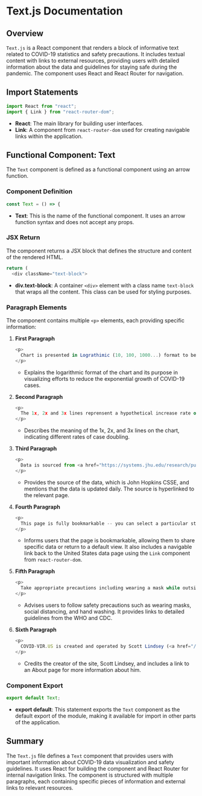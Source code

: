 # Text.js Documentation

## Overview
`Text.js` is a React component that renders a block of informative text related to COVID-19 statistics and safety precautions. It includes textual content with links to external resources, providing users with detailed information about the data and guidelines for staying safe during the pandemic. The component uses React and React Router for navigation.

## Import Statements
```javascript
import React from "react";
import { Link } from "react-router-dom";
```
- **React**: The main library for building user interfaces.
- **Link**: A component from `react-router-dom` used for creating navigable links within the application.

## Functional Component: Text
The `Text` component is defined as a functional component using an arrow function.

### Component Definition
```javascript
const Text = () => {
```
- **Text**: This is the name of the functional component. It uses an arrow function syntax and does not accept any props.

### JSX Return
The component returns a JSX block that defines the structure and content of the rendered HTML.

```javascript
return (
  <div className="text-block">
```
- **div.text-block**: A container `<div>` element with a class name `text-block` that wraps all the content. This class can be used for styling purposes.

### Paragraph Elements
The component contains multiple `<p>` elements, each providing specific information:

1. **First Paragraph**
    ```javascript
    <p>
      Chart is presented in Lograthimic (10, 100, 1000...) format to best show "the curve" and our efforts to bend that curve downward by limiting the exponential increase in new cases.
    </p>
    ```
    - Explains the logarithmic format of the chart and its purpose in visualizing efforts to reduce the exponential growth of COVID-19 cases.

2. **Second Paragraph**
    ```javascript
    <p>
      The 1x, 2x and 3x lines reprensent a hypothetical increase rate of doubling every day, every two days, or every three days respectively.
    </p>
    ```
    - Describes the meaning of the 1x, 2x, and 3x lines on the chart, indicating different rates of case doubling.

3. **Third Paragraph**
    ```javascript
    <p>
      Data is sourced from <a href="https://systems.jhu.edu/research/public-health/ncov/">John Hopkins CSSE</a> and is updated each day.
    </p>
    ```
    - Provides the source of the data, which is John Hopkins CSSE, and mentions that the data is updated daily. The source is hyperlinked to the relevant page.

4. **Fourth Paragraph**
    ```javascript
    <p>
      This page is fully bookmarkable -- you can select a particular state and/or axis and share that data directly, or return to the <Link to="/COVID-US/now/deaths/united%20states">United States</Link> at any time.
    </p>
    ```
    - Informs users that the page is bookmarkable, allowing them to share specific data or return to a default view. It also includes a navigable link back to the United States data page using the `Link` component from `react-router-dom`.

5. **Fifth Paragraph**
    ```javascript
    <p>
      Take appropriate precautions including wearing a mask while outside, social distancing, frequent hand washing and more: There is good and more specific advice available <a href="https://www.who.int/emergencies/diseases/novel-coronavirus-2019/advice-for-public">from the WHO</a> and <a href="https://www.cdc.gov/coronavirus/2019-ncov/prevent-getting-sick/prevention.html">from the CDC</a>.
    </p>
    ```
    - Advises users to follow safety precautions such as wearing masks, social distancing, and hand washing. It provides links to detailed guidelines from the WHO and CDC.

6. **Sixth Paragraph**
    ```javascript
    <p>
      COVID-VIR.US is created and operated by Scott Lindsey (<a href="/blog/2020/04/12/about/">About</a>).
    </p>
    ```
    - Credits the creator of the site, Scott Lindsey, and includes a link to an About page for more information about him.

### Component Export
```javascript
export default Text;
```
- **export default**: This statement exports the `Text` component as the default export of the module, making it available for import in other parts of the application.

## Summary
The `Text.js` file defines a `Text` component that provides users with important information about COVID-19 data visualization and safety guidelines. It uses React for building the component and React Router for internal navigation links. The component is structured with multiple paragraphs, each containing specific pieces of information and external links to relevant resources.
